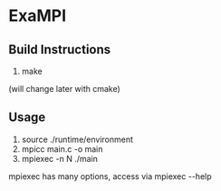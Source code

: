 # ExaMPI

## Build Instructions
1. make

(will change later with cmake)

## Usage
1. source ./runtime/environment
2. mpicc main.c -o main
3. mpiexec -n N ./main

mpiexec has many options, access via mpiexec --help
